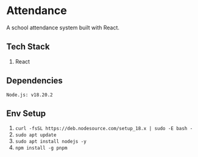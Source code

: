 # Attendance
A school attendance system built with React.

## Tech Stack
1. React

## Dependencies
```
Node.js: v18.20.2
```

## Env Setup
1. ```curl -fsSL https://deb.nodesource.com/setup_18.x | sudo -E bash -```
2. ```sudo apt update```
3. ```sudo apt install nodejs -y```
4. ```npm install -g pnpm```
